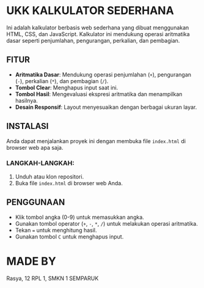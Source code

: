 # UKK KALKULATOR SEDERHANA

Ini adalah kalkulator berbasis web sederhana yang dibuat menggunakan HTML, CSS, dan JavaScript. Kalkulator ini mendukung operasi aritmatika dasar seperti penjumlahan, pengurangan, perkalian, dan pembagian.

## FITUR
- **Aritmatika Dasar**: Mendukung operasi penjumlahan (`+`), pengurangan (`-`), perkalian (`*`), dan pembagian (`/`).
- **Tombol Clear**: Menghapus input saat ini.
- **Tombol Hasil**: Mengevaluasi ekspresi aritmatika dan menampilkan hasilnya.
- **Desain Responsif**: Layout menyesuaikan dengan berbagai ukuran layar.

## INSTALASI
Anda dapat menjalankan proyek ini dengan membuka file `index.html` di browser web apa saja.

### LANGKAH-LANGKAH:
1. Unduh atau klon repositori.
2. Buka file `index.html` di browser web Anda.

## PENGGUNAAN
- Klik tombol angka (0-9) untuk memasukkan angka.
- Gunakan tombol operator (`+`, `-`, `*`, `/`) untuk melakukan operasi aritmatika.
- Tekan `=` untuk menghitung hasil.
- Gunakan tombol `C` untuk menghapus input.
# MADE BY
  Rasya, 12 RPL 1, SMKN 1 SEMPARUK
